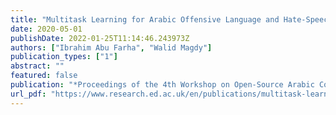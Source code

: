```yaml
---
title: "Multitask Learning for Arabic Offensive Language and Hate-Speech Detection"
date: 2020-05-01
publishDate: 2022-01-25T11:14:46.243973Z
authors: ["Ibrahim Abu Farha", "Walid Magdy"]
publication_types: ["1"]
abstract: ""
featured: false
publication: "*Proceedings of the 4th Workshop on Open-Source Arabic Corpora and Processing Tools*"
url_pdf: "https://www.research.ed.ac.uk/en/publications/multitask-learning-for-arabic-offensive-language-and-hate-speech-"
---
```


